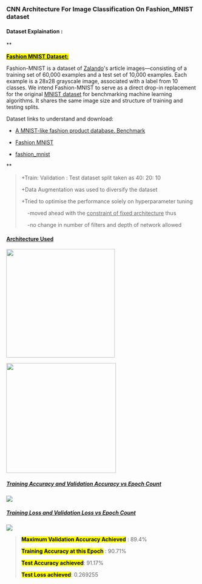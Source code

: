 ### CNN Architecture For Image Classification On Fashion_MNIST dataset



#### Dataset Explaination :

**

<u>**<mark>Fashion MNIST Dataset:</mark>**</u>

Fashion-MNIST is a dataset of [Zalando](https://jobs.zalando.com/tech/)'s article images—consisting of a training set of 60,000 examples and a test set of 10,000 examples. Each example is a 28x28 grayscale image, associated with a label from 10 classes. We intend Fashion-MNIST to serve as a direct drop-in replacement for the original [MNIST dataset](http://yann.lecun.com/exdb/mnist/) for benchmarking machine learning algorithms. It shares the same image size and structure of training and testing splits.

Dataset links to understand and download:

- [A MNIST-like fashion product database. Benchmark](https://github.com/zalandoresearch/fashion-mnist)

- [Fashion MNIST](https://www.kaggle.com/zalando-research/fashionmnist)

- [fashion_mnist](https://www.tensorflow.org/datasets/catalog/fashion_mnist)

**

> +Train: Validation : Test dataset split taken as 40: 20: 10
> 
> +Data Augmentation was used to diversify the dataset
> 
> +Tried to optimise the performance solely on hyperparameter tuning 
> 
>     -moved ahead with the <u>constraint of fixed architecture</u> thus 
> 
>     -no change in number of filters and depth of network allowed

#### <u>Architecture Used</u>

**<img title="" src="https://lh5.googleusercontent.com/a4DrtcFLtq8YfZ-fnl8lHaVze2_ao-XzYKUNt8oIlKOG_QeszKGmtq56rb2XMMewCYvBJy5qJAp-JrO-fszflECzLVqBVlhU_sY8e7xORJPoBcor6aBI79e-1eQzfegYEDVEtLDP" alt="" width="286" data-align="inline">** 

**<img title="" src="https://lh5.googleusercontent.com/y0bW3vSiFi9d3jVPFbVK0ViMPXxY9SGV6t0iIz_JoJwSLDmvnFO88qdwydozv5hVA3v806gYzTSbwoZS--5kcXsK6Y6doZAncSXFP-kfMOY1mcbfGZe5G55xIVjFlH6neQ7OG2Hd" alt="" width="289" data-align="inline">**



##### <u>Training Accuracy and Validation Accuracy vs Epoch Count</u>

**![](https://lh6.googleusercontent.com/IB-sjTHUSV3Qwf9OLdG0j9g7IdlxyxXqLSRKDCPUMwV-HOuWg76z-Z8sp5J7XNGN5D-zbZpMxruMtWuaHEfPNNUvKC0jbIoXU5GyzgX0kATLAhIPsruc1KUfUZjyVfJz9UDsSHlz)**

##### <u>Training Loss and Validation Loss vs Epoch Count</u>



**![](https://lh5.googleusercontent.com/uj4ae0kxg3V1eHQW3KvgDA0Sfa8AZ7EIQa5PP0szc5dQrGe5wUUHo9qBF_shZrg3dTKszFclgUk7mXJ6vGhwAEi6XyuNaJxWMwJqYJrniMPh-fpqrCo2R7HlJiKasnXKS8Eg-JE0)**

> <mark>**Maximum Validation Accuracy Achieved**</mark> : 89.4%
> 
> <mark>**Training Accuracy at this Epoch**</mark> : 90.71%
> 
> <mark>**Test Accuracy achieved**</mark>: 91.17%
> 
> <mark>**Test Loss achieved**</mark>: 0.269255


